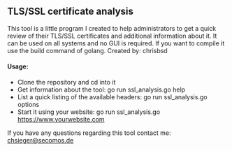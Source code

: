 TLS/SSL certificate analysis
--------------------------------------------

This tool is a little program I created to help administrators to get a quick review of their TLS/SSL certificates and
additional information about it. It can be used on all systems and no GUI is required. If you want to compile it use
the build command of golang.
Created by: chrisbsd


#### Usage:

* Clone the repository and cd into it
* Get information about the tool:
    go run ssl_analysis.go help
* List a quick listing of the available headers:
    go run ssl_analysis.go options
* Start it using your website: go run ssl_analysis.go https://www.yourwebsite.com


If you have any questions regarding this tool contact me: chsieger@secomos.de